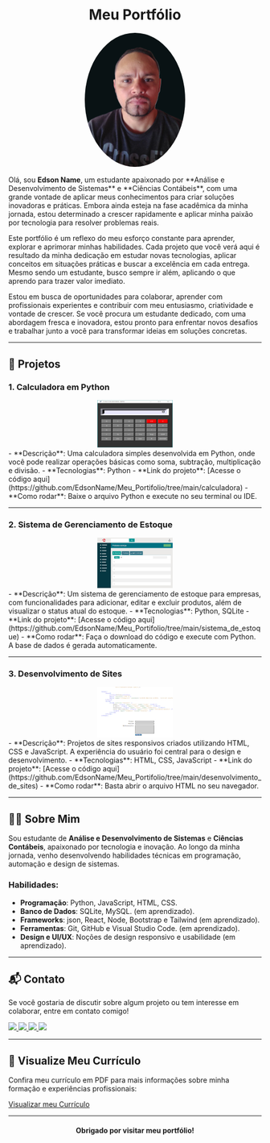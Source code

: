 # <div align="center">Meu Portfólio</div>

<div align="center">
    <img src="assets/HEADER/perfil_01.png" alt="Meu Avatar" width="200" style="border-radius: 50%;" />
</div>

<p>Olá, sou <strong>Edson Name</strong>, um estudante apaixonado por **Análise e Desenvolvimento de Sistemas** e **Ciências Contábeis**, com uma grande vontade de aplicar meus conhecimentos para criar soluções inovadoras e práticas. Embora ainda esteja na fase acadêmica da minha jornada, estou determinado a crescer rapidamente e aplicar minha paixão por tecnologia para resolver problemas reais.</p>

<p>Este portfólio é um reflexo do meu esforço constante para aprender, explorar e aprimorar minhas habilidades. Cada projeto que você verá aqui é resultado da minha dedicação em estudar novas tecnologias, aplicar conceitos em situações práticas e buscar a excelência em cada entrega. Mesmo sendo um estudante, busco sempre ir além, aplicando o que aprendo para trazer valor imediato.</p>

<p>Estou em busca de oportunidades para colaborar, aprender com profissionais experientes e contribuir com meu entusiasmo, criatividade e vontade de crescer. Se você procura um estudante dedicado, com uma abordagem fresca e inovadora, estou pronto para enfrentar novos desafios e trabalhar junto a você para transformar ideias em soluções concretas.</p>




---

## 🚀 Projetos

### 1. **Calculadora em Python**
   <div align="center">
      <img src="assets/sc-3.jpg" alt="Calculadora" width="150" />
   </div>
   - **Descrição**: Uma calculadora simples desenvolvida em Python, onde você pode realizar operações básicas como soma, subtração, multiplicação e divisão.
   - **Tecnologias**: Python
   - **Link do projeto**: [Acesse o código aqui](https://github.com/EdsonName/Meu_Portifolio/tree/main/calculadora)
   - **Como rodar**: Baixe o arquivo Python e execute no seu terminal ou IDE.

---

### 2. **Sistema de Gerenciamento de Estoque**
   <div align="center">
      <img src="assets/sc-1.jpg" alt="Estoque" width="150" />
   </div>
   - **Descrição**: Um sistema de gerenciamento de estoque para empresas, com funcionalidades para adicionar, editar e excluir produtos, além de visualizar o status atual do estoque.
   - **Tecnologias**: Python, SQLite
   - **Link do projeto**: [Acesse o código aqui](https://github.com/EdsonName/Meu_Portifolio/tree/main/sistema_de_estoque)
   - **Como rodar**: Faça o download do código e execute com Python. A base de dados é gerada automaticamente.

---

### 3. **Desenvolvimento de Sites**
   <div align="center">
      <img src="assets/sc-2.jpg" alt="Desenvolvimento Web" width="150" />
   </div>
   - **Descrição**: Projetos de sites responsivos criados utilizando HTML, CSS e JavaScript. A experiência do usuário foi central para o design e desenvolvimento.
   - **Tecnologias**: HTML, CSS, JavaScript
   - **Link do projeto**: [Acesse o código aqui](https://github.com/EdsonName/Meu_Portifolio/tree/main/desenvolvimento_de_sites)
   - **Como rodar**: Basta abrir o arquivo HTML no seu navegador.

---

## 🧑‍💻 Sobre Mim

Sou estudante de **Análise e Desenvolvimento de Sistemas** e **Ciências Contábeis**, apaixonado por tecnologia e inovação. Ao longo da minha jornada, venho desenvolvendo habilidades técnicas em programação, automação e design de sistemas.

### Habilidades:
- **Programação**: Python, JavaScript, HTML, CSS.
- **Banco de Dados**: SQLite, MySQL. (em aprendizado).
- **Frameworks**: json, React, Node, Bootstrap e Tailwind (em aprendizado).
- **Ferramentas**: Git, GitHub e Visual Studio Code. (em aprendizado).
- **Design e UI/UX**: Noções de design responsivo e usabilidade (em aprendizado).

---

## 📬 Contato

Se você gostaria de discutir sobre algum projeto ou tem interesse em colaborar, entre em contato comigo!

 <a href="https://www.linkedin.com/in/edson-costa-da-silva-l-3a6a14273/" target="_blank">
    <img src="https://img.shields.io/badge/LinkedIn-0A66C2?style=for-the-badge&logo=linkedin&logoColor=white" />
  </a>
  <a href="mailto:edson_hellsing2011@hotmail.com">
    <img src="https://img.shields.io/badge/Email-D14836?style=for-the-badge&logo=gmail&logoColor=white" />
  </a>
  <a href="https://wa.me/5561981044986" target="_blank">
    <img src="https://img.shields.io/badge/WhatsApp-25D366?style=for-the-badge&logo=whatsapp&logoColor=white" />
  </a
    <a href="https://www.instagram.com/gui88silva/" target="_blank">
    <img src="https://img.shields.io/badge/Instagram-E4405F?style=for-the-badge&logo=instagram&logoColor=white" />
  </a>

---

## 📄 Visualize Meu Currículo

Confira meu currículo em PDF para mais informações sobre minha formação e experiências profissionais:

[Visualizar meu Currículo](cv.HTML)

---

<div align="center">
    <h4>Obrigado por visitar meu portfólio!</h4>
</div>
